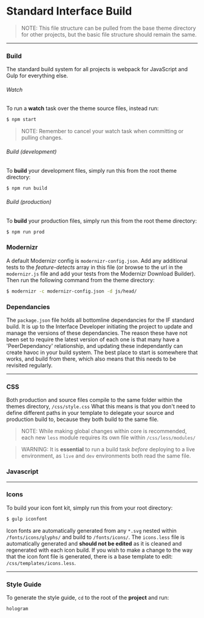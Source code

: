 # Standard Interface Build
> NOTE: This file structure can be pulled from the base theme directory for other projects, but the basic file structure should remain the same.

___

### Build

The standard build system for all projects is webpack for JavaScript and Gulp for everything else.

###### Watch
To run a **watch** task over the theme source files, instead run:

```sh
$ npm start
```
> NOTE: Remember to cancel your watch task when committing or pulling changes.

###### Build (development)
To **build** your development files, simply run this from the root theme directory:

```sh
$ npm run build
```

###### Build (production)
To **build** your production files, simply run this from the root theme directory:

```sh
$ npm run prod
```


### Modernizr
A default Modernizr config is `modernizr-config.json`. Add any additional tests to the *feature-detects* array in this file (or browse to the url in the `modernizr.js` file and add your tests from the Modernizr Download Builder). Then run the following command from the theme directory:

```sh
$ modernizr -c modernizr-config.json -d js/head/
```


### Dependancies

The `package.json` file holds all bottomline dependancies for the IF standard build. It is up to the Interface Developer initiating the project to update and manage the versions of these dependancies. The reason these have not been set to require the latest version of each one is that many have a 'PeerDependancy' relationship, and updating these independantly can create havoc in your build system. The best place to start is somewhere that works, and build from there, which also means that this needs to be revisited regularly.

___

### CSS

Both production and source files compile to the same folder within the themes directory, `/css/style.css`
What this means is that you don't need to define different paths in your template to delegate your source and production build to, because they both build to the same file.

> NOTE: While making global changes within core is recommended, each new `less` module requires its own file within `/css/less/modules/`

> WARNING: It is **essential** to run a build task *before* deploying to a live environment, as `live` and `dev` environments both read the same file.


### Javascript

___

### Icons

To build your icon font kit, simply run this from your root directory:
```sh
$ gulp iconfont
```

Icon fonts are automatically generated from any `*.svg` nested within `/fonts/icons/glyphs/` and build to `/fonts/icons/`. The `icons.less` file is automatically generated and **should not be edited** as it is cleaned and regenerated with each icon build. If you wish to make a change to the way that the icon font file is generated, there is a base template to edit: `/css/templates/icons.less`.

___

### Style Guide

To generate the style guide, `cd` to the root of the **project** and run:

```
hologram
```
